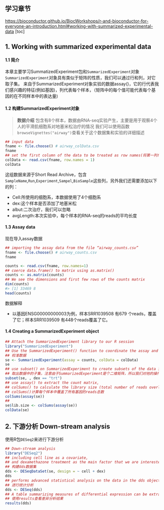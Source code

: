 ## 学习章节
https://bioconductor.github.io/BiocWorkshops/r-and-bioconductor-for-everyone-an-introduction.html#working-with-summarized-experimental-data
[toc]

## 1. Working with summarized experimental data
#### 1.1 简介
本章主要学习SummatizedExperiment包和`SummarizedExperiment`对象
`SummarizedExperiment`对象具有类似于矩阵的性质，我们可以通过行和列，对它取子集。
来自于SummarizedExperiment对象实验的数据assay()，它的行代表我们感兴趣的特征(例如基因)，列代表每个样本，（矩阵中的每个值可能代表每个基因的在不同样本中的表达量)

#### 1.2 构建SummarizedExperiment对象
> **数据介绍**
> 包含有8个样本，数据由RNA-seq实验产生，主要是用于观察4个人的平滑肌细胞系对地塞米松治疗的情况
> 我们可以使用函数` browseVignettes("airway")`查看关于这个数据集和实验的详细描述
```r
## input data
fname <- file.choose() # airway_colData.csv
fname
## set the first column of the data to be treated as row names(将第一列作为数据的row-names)
colData <- read.csv(fname, row.names = 1)
colData
```
这组数据来源于Short Read Archive，包含`SampleName`,`Run`,`Experiment`,`Sampel`,`BioSample`这些列，另外我们还需要添加以下的列：
+ Cell:所使用的细胞系，本数据使用了4个细胞系
+ dex:这个样本是否添加了地塞米松
+ albut:二次治疗，我们可以忽略
+ avgLength:本次实验中，每个样本的RNA-seq的reads的平均长度

#### 1.3 Assay data
现在导入assay数据
```r
## importing the assay data from the file “airway_counts.csv”
fname <- file.choose() # airway_counts.csv
fname

counts <- read.csv(fname, row.names=1)
## coerce data.frame() to matrix using as.matrix()
counts <- as.matrix(counts)
## We see the dimensions and first few rows of the counts matrix
dim(counts)
#> [1] 33469 8
head(counts)
```
数据解释
+ 以基因ENSG00000000003为例，样本SRR1039508 有679 个reads，覆盖了它；样本SRR1039509 有448个reads覆盖了它。

#### 1.4 Creating a SummarizedExperiment object
```r
## Attach the SummarizedExperiment library to our R session
library("SummarizedExperiment")
## Use the SummarizedExperiment() function to coordinate the assay and column data
## 校准数据
se <- SummarizedExperiment(assay = counts, colData = colData)
se
## use subset() on SummarizedExperiment to create subsets of the data in a coordinated way
## 取出数据中的子集，注意由于SummarizedExperiment是个二维矩阵，所以我们对他的操作也是基于二维的
subset(se, , dex == "trt")
## use assay() to extract the count matrix, 
## colSums() to calculate the library size (total number of reads overlapping genes in each sample)
## colSums()计算每个样本中覆盖了所有基因的reads总数
colSums(assay(se))
## 
se$lib.size <- colSums(assay(se))
colData(se)
```
## 2. 下游分析 Down-stream analysis
使用R包`DESeq2`来进行下游分析
```r
## Down-stream analysis
library("DESeq2")
## including cell line as a covariate, 
## and dexamethazone treatment as the main factor that we are interested in
## 构建dds数据集
dds <- DESeqDataSet(se, design = ~ cell + dex)
dds
## performs advanced statistical analysis on the data in the dds object
## 进行统计分析
dds <- DESeq(dds)
## A table summarizing measures of differential expression can be extracted from the object
## 使用results查看差异分析结果
results(dds)
```